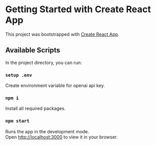 # Getting Started with Create React App

This project was bootstrapped with [Create React App](https://github.com/facebook/create-react-app).

## Available Scripts

In the project directory, you can run:

### `setup .env`

Create environment variable for openai api key.

### `npm i`

Install all required packages.

### `npm start`

Runs the app in the development mode.\
Open [http://localhost:3000](http://localhost:3000) to view it in your browser.
